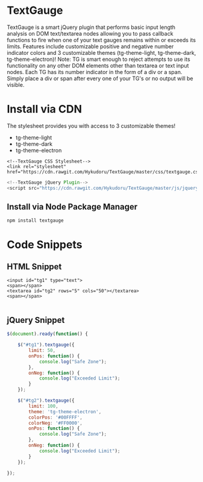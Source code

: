 # TextGauge
TextGauge is a smart jQuery plugin that performs basic input length analysis on
DOM text/textarea nodes allowing you to pass callback functions to fire when one
of your text gauges remains within or exceeds its limits. Features include
customizable positive and negative number indicator colors and 3 customizable themes
(tg-theme-light, tg-theme-dark, tg-theme-electron)! Note: TG is smart enough to
reject attempts to use its functionality on any other DOM elements other than textarea
or text input nodes. Each TG has its number indicator in the form of a div or a span.
Simply place a div or span after every one of your TG's or no output will be visible.

# Install via CDN
The stylesheet provides you with access to 3 customizable themes!
- tg-theme-light
- tg-theme-dark
- tg-theme-electron
```
<!--TextGauge CSS Stylesheet-->
<link rel="stylesheet" href="https://cdn.rawgit.com/Hykudoru/TextGauge/master/css/textgauge.css">
```
```javascript
<!--TextGauge jQuery Plugin-->
<script src="https://cdn.rawgit.com/Hykudoru/TextGauge/master/js/jquery.textgauge.js"></script>
```

## Install via Node Package Manager
```
npm install textgauge
```

# Code Snippets
## HTML Snippet
```
<input id="tg1" type="text">
<span></span>
<textarea id="tg2" rows="5" cols="50"></textarea>
<span></span>


```
## jQuery Snippet
```javascript
$(document).ready(function() {

	$("#tg1").textgauge({
		limit: 50,
		onPos: function() {
			console.log("Safe Zone");
		},
		onNeg: function() {
			console.log("Exceeded Limit");
		}
	});

	$("#tg2").textgauge({
		limit: 100,
		theme: 'tg-theme-electron',
		colorPos: '#00FFFF',
		colorNeg: '#FF0000',
		onPos: function() {
			console.log("Safe Zone");
		},
		onNeg: function() {
			console.log("Exceeded Limit");
		}
	});

});
```
